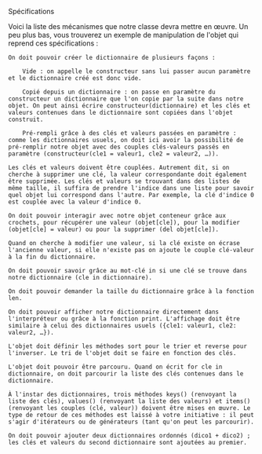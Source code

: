 Spécifications

Voici la liste des mécanismes que notre classe devra mettre en œuvre. Un peu plus bas, vous trouverez un exemple de manipulation de l'objet qui reprend ces spécifications :

    On doit pouvoir créer le dictionnaire de plusieurs façons :

        Vide : on appelle le constructeur sans lui passer aucun paramètre et le dictionnaire créé est donc vide.

        Copié depuis un dictionnaire : on passe en paramètre du constructeur un dictionnaire que l'on copie par la suite dans notre objet. On peut ainsi écrire constructeur(dictionnaire) et les clés et valeurs contenues dans le dictionnaire sont copiées dans l'objet construit.

        Pré-rempli grâce à des clés et valeurs passées en paramètre : comme les dictionnaires usuels, on doit ici avoir la possibilité de pré-remplir notre objet avec des couples clés-valeurs passés en paramètre (constructeur(cle1 = valeur1, cle2 = valeur2, …)).

    Les clés et valeurs doivent être couplées. Autrement dit, si on cherche à supprimer une clé, la valeur correspondante doit également être supprimée. Les clés et valeurs se trouvant dans des listes de même taille, il suffira de prendre l'indice dans une liste pour savoir quel objet lui correspond dans l'autre. Par exemple, la clé d'indice 0 est couplée avec la valeur d'indice 0.

    On doit pouvoir interagir avec notre objet conteneur grâce aux crochets, pour récupérer une valeur (objet[cle]), pour la modifier (objet[cle] = valeur) ou pour la supprimer (del objet[cle]).

    Quand on cherche à modifier une valeur, si la clé existe on écrase l'ancienne valeur, si elle n'existe pas on ajoute le couple clé-valeur à la fin du dictionnaire.

    On doit pouvoir savoir grâce au mot-clé in si une clé se trouve dans notre dictionnaire (cle in dictionnaire).

    On doit pouvoir demander la taille du dictionnaire grâce à la fonction len.

    On doit pouvoir afficher notre dictionnaire directement dans l'interpréteur ou grâce à la fonction print. L'affichage doit être similaire à celui des dictionnaires usuels ({cle1: valeur1, cle2: valeur2, …}).

    L'objet doit définir les méthodes sort pour le trier et reverse pour l'inverser. Le tri de l'objet doit se faire en fonction des clés.

    L'objet doit pouvoir être parcouru. Quand on écrit for cle in dictionnaire, on doit parcourir la liste des clés contenues dans le dictionnaire.

    À l'instar des dictionnaires, trois méthodes keys() (renvoyant la liste des clés), values() (renvoyant la liste des valeurs) et items() (renvoyant les couples (clé, valeur)) doivent être mises en œuvre. Le type de retour de ces méthodes est laissé à votre initiative : il peut s'agir d'itérateurs ou de générateurs (tant qu'on peut les parcourir).

    On doit pouvoir ajouter deux dictionnaires ordonnés (dico1 + dico2) ; les clés et valeurs du second dictionnaire sont ajoutées au premier.